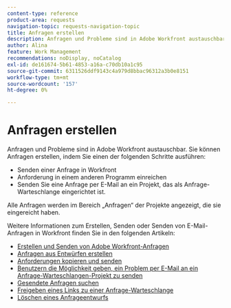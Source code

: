 ```yaml
---
content-type: reference
product-area: requests
navigation-topic: requests-navigation-topic
title: Anfragen erstellen
description: Anfragen und Probleme sind in Adobe Workfront austauschbar. Sie können Anfragen erstellen, indem Sie eine Anfrage in Workfront senden, eine Anfrage in einem anderen Programm senden oder eine Anfrage per E-Mail an ein Projekt senden, das als Anfrage-Warteschlange eingerichtet ist.
author: Alina
feature: Work Management
recommendations: noDisplay, noCatalog
exl-id: de161674-5b61-4853-a16a-c70db10a1c95
source-git-commit: 6311526ddf9143c4a979d8bbac96312a3b0e8151
workflow-type: tm+mt
source-wordcount: '157'
ht-degree: 0%

---
```


# Anfragen erstellen

<!--
{{highlighted-preview}}
-->

Anfragen und Probleme sind in Adobe Workfront austauschbar. Sie können Anfragen erstellen, indem Sie einen der folgenden Schritte ausführen:

* Senden einer Anfrage in Workfront
* Anforderung in einem anderen Programm einreichen
* Senden Sie eine Anfrage per E-Mail an ein Projekt, das als Anfrage-Warteschlange eingerichtet ist.

Alle Anfragen werden im Bereich „Anfragen“ der Projekte angezeigt, die sie eingereicht haben.

Weitere Informationen zum Erstellen, Senden oder Senden von E-Mail-Anfragen in Workfront finden Sie in den folgenden Artikeln:

* [Erstellen und Senden von Adobe Workfront-Anfragen](../../../manage-work/requests/create-requests/create-submit-requests.md)
* [Anfragen aus Entwürfen erstellen](../../../manage-work/requests/create-requests/create-requests-from-drafts.md)
* [Anforderungen kopieren und senden](../../../manage-work/requests/create-requests/copy-and-submit-requests.md)
* [Benutzern die Möglichkeit geben, ein Problem per E-Mail an ein Anfrage-Warteschlangen-Projekt zu senden](../../../manage-work/requests/create-requests/enable-email-issues-into-projects.md)
* [Gesendete Anfragen suchen](../../../manage-work/requests/create-requests/locate-submitted-requests.md)
* [Freigeben eines Links zu einer Anfrage-Warteschlange](../../../manage-work/requests/create-requests/share-link-to-request-queue.md)
* [Löschen eines Anfrageentwurfs](../../../manage-work/requests/create-requests/delete-request-draft.md)

